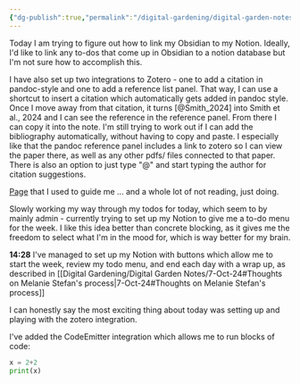 ```yaml
---
{"dg-publish":true,"permalink":"/digital-gardening/digital-garden-notes/8-oct-24/","noteIcon":""}
---
```


Today I am trying to figure out how to link my Obsidian to my Notion. Ideally, I'd like to link any to-dos that come up in Obsidian to a notion database but I'm not sure how to accomplish this.

I have also set up two integrations to Zotero - one to add a citation in pandoc-style and one to add a reference list panel. That way, I can use a shortcut to insert a citation which automatically gets added in pandoc style. Once I move away from that citation, it turns [@Smith_2024] into Smith et al., 2024 and I can see the reference in the reference panel. From there I can copy it into the note. I'm still trying to work out if I can add the bibliography automatically, without having to copy and paste. I especially like that the pandoc reference panel includes a link to zotero so I can view the paper there, as well as any other pdfs/ files connected to that paper. There is also an option to just type "@" and start typing the author for citation suggestions.

[Page](https://medium.com/@alexandraphelan/an-updated-academic-workflow-zotero-obsidian-cffef080addd) that I used to guide me
... and a whole lot of not reading, just doing.

Slowly working my way through my todos for today, which seem to by mainly admin - currently trying to set up my Notion to give me a to-do menu for the week. I like this idea better than concrete blocking, as it gives me the freedom to select what I'm in the mood for, which is way better for my brain.

**14:28** I've managed to set up my Notion with buttons which allow me to start the week, review my todo menu, and end each day with a wrap up, as described in [[Digital Gardening/Digital Garden Notes/7-Oct-24#Thoughts on Melanie Stefan's process\|7-Oct-24#Thoughts on Melanie Stefan's process]]

I can honestly say the most exciting thing about today was setting up and playing with the zotero integration.

I've added the CodeEmitter integration which allows me to run blocks of code:

```python
x = 2+2
print(x)
```

